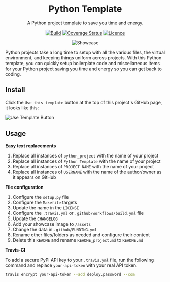 <div align="center">

# Python Template

A Python project template to save you time and energy.

[![Build](https://github.com/Justintime50/python-releaser/workflows/build/badge.svg)](https://github.com/Justintime50/python-releaser/actions)
[![Coverage Status](https://coveralls.io/repos/github/Justintime50/python-releaser/badge.svg?branch=main)](https://coveralls.io/github/Justintime50/python-releaser?branch=main)
[![Licence](https://img.shields.io/github/license/justintime50/python-template)](LICENSE)

<img src="assets/showcase.png" alt="Showcase">

</div>

Python projects take a long time to setup with all the various files, the virtual environment, and keeping things uniform across projects. With this Python template, you can quickly setup boilerplate code and miscellaneous items for your Python project saving you time and energy so you can get back to coding. 

## Install

Click the `Use this template` button at the top of this project's GitHub page, it looks like this:

<img src="assets/use_template_button.png" alt="Use Template Button">

## Usage

**Easy text replacements**

1. Replace all instances of `python_project` with the name of your project
1. Replace all instances of `Python Template` with the name of your project
1. Replace all instances of `PROJECT_NAME` with the name of your project
1. Replace all instances of `USERNAME` with the name of the author/owner as it appears on GitHub

**File configuration**

1. Configure the `setup.py` file
1. Configure the `Makefile` targets
1. Update the name in the `LICENSE`
1. Configure the `.travis.yml` or `.github/workflows/build.yml` file
1. Update the `CHANGELOG`
1. Add your showcase image to `/assets`
1. Change the data in `.github/FUNDING.yml`
1. Rename other files/folders as needed and configure their content
1. Delete this `README` and rename `README_project.md` to `README.md`

**Travis-CI**

To add a secure PyPi API key to your `.travis.yml` file, run the following command and replace `your-api-token` with your real API token.

```bash
travis encrypt your-api-token --add deploy.password --com
```
